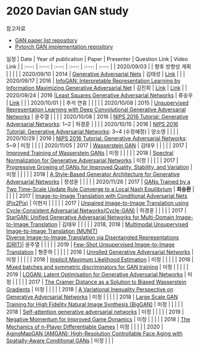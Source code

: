 # 2020 Davian GAN study 

참고자료
- [GAN paper list repository](https://github.com/zhangqianhui/AdversarialNetsPapers)
- [Pytorch GAN implementation repository](https://github.com/eriklindernoren/PyTorch-GAN)

일정
| Date | Year of publication | Paper | Presenter | Question Link | Video Link |
| :---: | :---: | :---: | :---: | :---: | :---: |
| 2020/09/03 | | 향후 방향성 계획 |  |  |  |
| 2020/09/10 | 2014 | [Generative Adversarial Nets](https://arxiv.org/abs/1406.2661) | 김태성 |  [Link](https://app.sli.do/event/nzuldkvv/live/questions ) |   |
| 2020/09/17 | 2016 | [InfoGAN: Interpretable Representation Learning by Information Maximizing Generative Adversarial Net](https://arxiv.org/abs/1606.03657) | 김진희 | [Link](https://app.sli.do/event/jj6g1kxy) | [Link](https://drive.google.com/file/d/1-XTfhSOVQPcQYTUwr8VMKH7uQutvoIjJ/view?usp=sharing) |
| 2020/09/24 | 2016 |[Least Squares Generative Adversarial Networks](https://arxiv.org/pdf/1611.04076.pdf) | 류승우 | [Link](https://github.com/seharanul17/davian_gan_study_2020/issues) | |
| 2020/10/01 | | 추석 연휴 | | | |
| 2020/10/08 | 2015 | [Unsupervised Representation Learning with Deep Convolutional Generative Adversarial Networks](https://arxiv.org/abs/1511.06434) | 윤주열 | | |
| 2020/10/08 | 2016 | [NIPS 2016 Tutorial: Generative Adversarial Networks](https://arxiv.org/pdf/1701.00160.pdf): 1~2  | 허경훈 | | |
| 2020/10/15 | 2016 | [NIPS 2016 Tutorial: Generative Adversarial Networks](https://arxiv.org/pdf/1701.00160.pdf): 3~4 (수정예정) | 양소영 | | |
| 2020/10/29 | 2016 | [NIPS 2016 Tutorial: Generative Adversarial Networks](https://arxiv.org/pdf/1701.00160.pdf): 5~9 | 미정 | | |
| 2020/11/05 | 2017 | [Wasserstein GAN](https://arxiv.org/abs/1701.07875) | 김태우 |  | |
| | 2017 | [Improved Training of Wasserstein GANs](https://arxiv.org/pdf/1704.00028.pdf) | 미정 | | |
| | 2018 | [Spectral Normalization for Generative Adversarial Networks](https://arxiv.org/abs/1802.05957) | 미정 | | |
| | 2017 | [Progressive Growing of GANs for Improved Quality, Stability, and Variation](https://arxiv.org/abs/1710.10196) | 미정 | | |
| | 2018 | [A Style-Based Generator Architecture for Generative Adversarial Networks](https://arxiv.org/abs/1812.04948) | 정성윤 | | |
| | 2020/11/26 | 2017 | [ GANs Trained by a Two Time-Scale Update Rule Converge to a Local Nash Equilibrium](https://arxiv.org/abs/1706.08500) | **최승환** | | |
| | 2017 | [Image-to-Image Translation with Conditional Adversarial Nets (Pix2Pix)](https://arxiv.org/abs/1611.07004) | 이현지 | | |
| | 2017 | [Unpaired Image-to-Image Translation using Cycle-Consistent Adversarial Networks(Cycle-GAN)](https://arxiv.org/pdf/1703.10593.pdf) | 허경훈 | | |
| | 2017 | [StarGAN: Unified Generative Adversarial Networks for Multi-Domain Image-to-Image Translation](https://arxiv.org/abs/1711.09020) | 김태우 | | |
| | 2018, 2018 | [Multimodal Unsupervised Image-to-Image Translation (MUNIT)](https://arxiv.org/abs/1804.04732) <br> [Diverse Image-to-Image Translation via Disentangled Representations (DRIT)](https://arxiv.org/pdf/1808.00948.pdf)| 윤주열 | | |
| | 2019 | [Few-Shot Unsupervised Image-to-Image Translation](https://arxiv.org/abs/1905.01723) | 형준하 | | |
| | 2016 | [Unrolled Generative Adversarial Networks](https://arxiv.org/abs/1611.02163) | 미정 | | |
| | 2018 | [Implicit Maximum Likelihood Estimation](https://arxiv.org/pdf/1809.09087.pdf) | 미정 | | |
| | 2018 | [Mixed batches and symmetric discriminators for GAN training](https://arxiv.org/abs/1806.07185) | 미정 | | |
| | 2019 | [LOGAN: Latent Optimisation for Generative Adversarial Networks](https://arxiv.org/abs/1912.00953) | 미정 | | |
| | 2017 | [The Cramer Distance as a Solution to Biased Wasserstein Gradients](https://arxiv.org/abs/1705.10743) | 미정 | | |
| | 2018 | [A Variational Inequality Perspective on Generative Adversarial Networks](https://arxiv.org/abs/1802.10551) | 미정 | | |
| | 2018 | [ Large Scale GAN Training for High Fidelity Natural Image Synthesis (BigGAN)](https://arxiv.org/abs/1809.11096) | 미정 | | |
| | 2018 | [Self-attention generative adversarial networks](https://arxiv.org/abs/1805.08318) | 미정 | | |
| | 2019 | [Negative Momentum for Improved Game Dynamics](http://proceedings.mlr.press/v89/gidel19a.html) | 미정 | | |
| | 2018 | [The Mechanics of n-Player Differentiable Games](https://arxiv.org/abs/1802.05642) | 미정 | | |
| | 2020 | [AgingMapGAN (AMGAN): High-Resolution Controllable Face Aging with Spatially-Aware Conditional GANs](https://despoisj.github.io/AgingMapGAN/) | 미정 | | |
